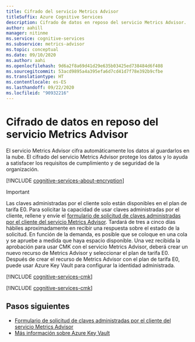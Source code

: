 ```yaml
---
title: Cifrado del servicio Metrics Advisor
titleSuffix: Azure Cognitive Services
description: Cifrado de datos en reposo del servicio Metrics Advisor.
author: aahill
manager: nitinme
ms.service: cognitive-services
ms.subservice: metrics-advisor
ms.topic: conceptual
ms.date: 09/10/2020
ms.author: aahi
ms.openlocfilehash: 9d6a2f8a69d41d29e635b03425ed738484d6f408
ms.sourcegitcommit: 53acd9895a4a395efa6d7cd41d7f78e392b9cfbe
ms.translationtype: HT
ms.contentlocale: es-ES
ms.lasthandoff: 09/22/2020
ms.locfileid: "90932216"
---
```

# <a name="metrics-advisor-service-encryption-of-data-at-rest"></a>Cifrado de datos en reposo del servicio Metrics Advisor

El servicio Metrics Advisor cifra automáticamente los datos al guardarlos en la nube. El cifrado del servicio Metrics Advisor protege los datos y lo ayuda a satisfacer los requisitos de cumplimiento y de seguridad de la organización.

[!INCLUDE [cognitive-services-about-encryption](../includes/cognitive-services-about-encryption.md)]

> [!IMPORTANT]
> Las claves administradas por el cliente solo están disponibles en el plan de tarifa E0. Para solicitar la capacidad de usar claves administradas por el cliente, rellene y envíe el [formulario de solicitud de claves administradas por el cliente del servicio Metrics Advisor](https://aka.ms/cogsvc-cmk). Tardará de tres a cinco días hábiles aproximadamente en recibir una respuesta sobre el estado de la solicitud. En función de la demanda, es posible que se coloque en una cola y se apruebe a medida que haya espacio disponible. Una vez recibida la aprobación para usar CMK con el servicio Metrics Advisor, deberá crear un nuevo recurso de Metrics Advisor y seleccionar el plan de tarifa E0. Después de crear el recurso de Metrics Advisor con el plan de tarifa E0, puede usar Azure Key Vault para configurar la identidad administrada.

[!INCLUDE [cognitive-services-cmk](../includes/cognitive-services-cmk-regions.md)]

[!INCLUDE [cognitive-services-cmk](../includes/configure-customer-managed-keys.md)]

## <a name="next-steps"></a>Pasos siguientes

* [Formulario de solicitud de claves administradas por el cliente del servicio Metrics Advisor](https://aka.ms/cogsvc-cmk)
* [Más información sobre Azure Key Vault](https://docs.microsoft.com/azure/key-vault/key-vault-overview)
